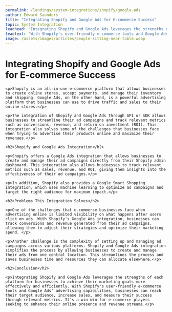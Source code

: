 ```yaml
---
permalink: /landings/system-integrations/shopify/google-ads
author: Edward Saunders
title: "Integrating Shopify and Google Ads for E-commerce Success"
topic: System Integration
leadhead: "Integrating Shopify and Google Ads leverages the strengths of each platform for businesses to achieve their marketing goals more effectively and efficiently"
leadtext: "With Shopify's user-friendly e-commerce tools and Google Ads' advertising capabilities, businesses can reach their target audience, increase sales, and measure their success through relevant metrics. It's a win-win for e-commerce players seeking to enhance their online presence and revenue streams."
image: /assets/images/articles/people-sitting-near-table.webp
---
```

<div class="arttext">	<h1>Integrating Shopify and Google Ads for E-commerce Success</h1>

	<p>Shopify is an all-in-one e-commerce platform that allows businesses to create online stores, accept payments, and manage their inventory and shipping. Google Ads, on the other hand, is a powerful advertising platform that businesses can use to drive traffic and sales to their online stores.</p>

	<p>The integration of Shopify and Google Ads through API or SDK allows businesses to streamline their ad campaigns and track relevant metrics such as conversions, revenue, and return on investment (ROI). This integration also solves some of the challenges that businesses face when trying to advertise their products online and maximize their revenues.</p>

	<h2>Shopify and Google Ads Integration</h2>

	<p>Shopify offers a Google Ads integration that allows businesses to create and manage their ad campaigns directly from their Shopify admin dashboard. This integration also allows businesses to track relevant metrics such as sales, revenue, and ROI, giving them insights into the effectiveness of their ad campaigns.</p>

	<p>In addition, Shopify also provides a Google Smart Shopping integration, which uses machine learning to optimize ad campaigns and target the right audience for maximum impact.</p>

	<h2>Problems This Integration Solves</h2>

	<p>One of the challenges that e-commerce businesses face when advertising online is limited visibility on what happens after users click on ads. With Shopify's Google Ads integration, businesses can track conversions and revenue generated from their ad campaigns, allowing them to adjust their strategies and optimize their marketing spend. </p>

	<p>Another challenge is the complexity of setting up and managing ad campaigns across various platforms. Shopify and Google Ads integration simplifies the process by allowing businesses to create and manage their ads from one central location. This streamlines the process and saves businesses time and resources they can allocate elsewhere.</p>

	<h2>Conclusion</h2>

	<p>Integrating Shopify and Google Ads leverages the strengths of each platform for businesses to achieve their marketing goals more effectively and efficiently. With Shopify's user-friendly e-commerce tools and Google Ads' advertising capabilities, businesses can reach their target audience, increase sales, and measure their success through relevant metrics. It's a win-win for e-commerce players seeking to enhance their online presence and revenue streams.</p>

</div>